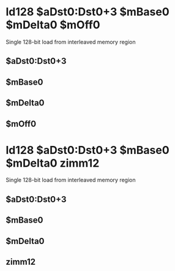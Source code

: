 # ld128 $aDst0:Dst0+3 $mBase0 $mDelta0 $mOff0

Single 128-bit load from interleaved memory region


## $aDst0:Dst0+3

## $mBase0

## $mDelta0

## $mOff0

# ld128 $aDst0:Dst0+3 $mBase0 $mDelta0 zimm12

Single 128-bit load from interleaved memory region


## $aDst0:Dst0+3

## $mBase0

## $mDelta0

## zimm12

